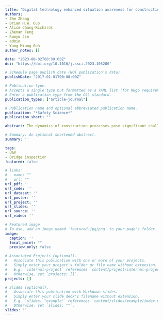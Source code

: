 ```yaml
---
title: "Digital technology enhanced situation awareness for construction safety: Systematic review and future research directions"
authors:
- Zhe Zhang
- Brian H.W. Guo
- Alice Chang-Richards
- Zhenan Feng
- Ruoyu Jin
- admin
- Yang Miang Goh
author_notes: []

date: "2023-08-02T00:00:00Z"
doi: "https://doi.org/10.1016/j.ssci.2023.106280"

# Schedule page publish date (NOT publication's date).
publishDate: "2017-01-01T00:00:00Z"

# Publication type.
# Accepts a single type but formatted as a YAML list (for Hugo requirements).
# Enter a publication type from the CSL standard.
publication_types: ["article-journal"]

# Publication name and optional abbreviated publication name.
publication: "*Safety Science*"
publication_short: ""

abstract: The dynamics of construction processes pose significant challenges for workers to perceive, understand, and anticipate hazards on sites. Maintaining an adequate level of situation awareness (SA) is critical for safety. Recent years have seen increasing research interests in SA and digital technology (DT) in the construction safety field. However, there lacks a systematic review that elucidates the impacts of DT on workers’ cognitive processes involved in hazard identification. To fill the research gap, the paper aims to conceptualize the role of SA and DT in construction safety management and provide a theoretical basis for the future development of technology-enabled situation-aware construction safety management systems. This study employed a five-step systematic review approach with a scientometric analysis to provide an unbiased and comprehensive overview of research concerning SA in construction safety. The results suggested that current research on the cognitive processes related to hazard identification has been fragmented and has caused theoretical confusion. There is a need to develop a cognitive framework for hazard identification. Four specific research directions were recommended (1) develop and validate a real-time SA measurement, (2) identify SA information requirements, (3) develop a cognitive model of hazard identification, and (4) develop a technology-enhanced SA system. By synthesizing the current literature, this review paper identified and analyzed the theoretical roles of SA and DT in worker hazard identification, shedding light on the potential for developing a technology-enabled situation-aware construction safety management system. It also offered a valuable perspective to review and re-design safety management practices.

# Summary. An optional shortened abstract.
summary: ''

tags:
- UAV
- Bridge inspection
featured: false

# links:
# - name: ""
#   url: ""
url_pdf: ''
url_code: ''
url_dataset: ''
url_poster: ''
url_project: ''
url_slides: ''
url_source: ''
url_video: ''

# Featured image
# To use, add an image named `featured.jpg/png` to your page's folder. 
image:
  caption: ''
  focal_point: ""
  preview_only: false

# Associated Projects (optional).
#   Associate this publication with one or more of your projects.
#   Simply enter your project's folder or file name without extension.
#   E.g. `internal-project` references `content/project/internal-project/index.md`.
#   Otherwise, set `projects: []`.
projects: []

# Slides (optional).
#   Associate this publication with Markdown slides.
#   Simply enter your slide deck's filename without extension.
#   E.g. `slides: "example"` references `content/slides/example/index.md`.
#   Otherwise, set `slides: ""`.
slides: ''
---
```


